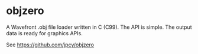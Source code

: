 # objzero

A Wavefront .obj file loader written in C (C99). The API is simple. The output data is ready for graphics APIs.

See <https://github.com/jpcy/objzero>
